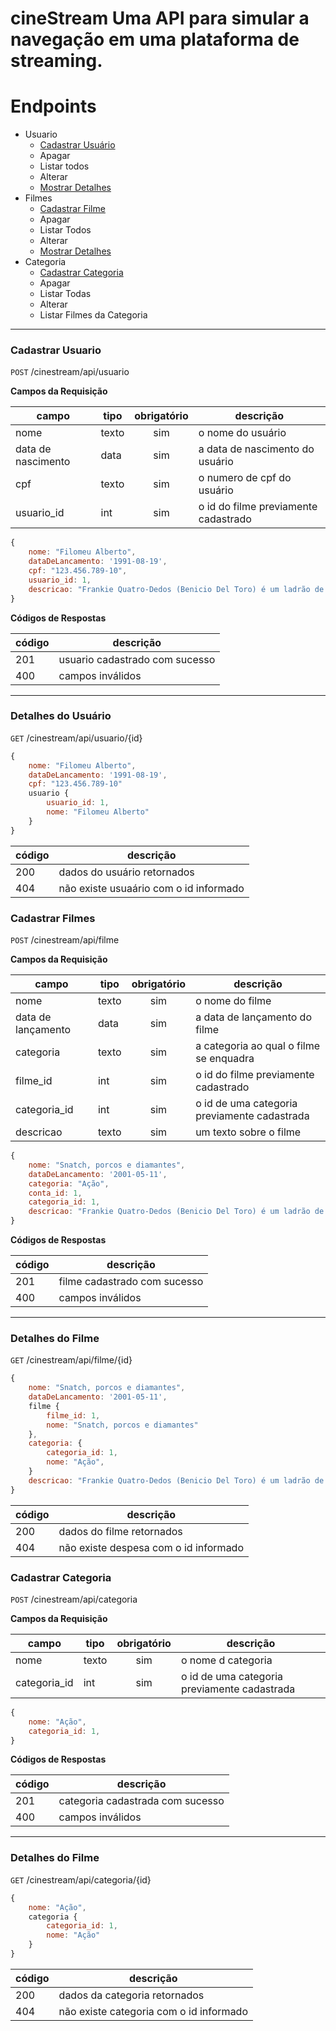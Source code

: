 # cineStream Uma API para simular a navegação em uma plataforma de streaming. 
# Endpoints   

- Usuario
    - [Cadastrar Usuário](#cadastrar-usuario)
    - Apagar
    - Listar todos
    - Alterar
    - [Mostrar Detalhes](#detalhes-do-usuario)
- Filmes
    - [Cadastrar Filme](#cadastrar-filme)
    - Apagar
    - Listar Todos
    - Alterar
    - [Mostrar Detalhes](#detalhes-do-filme)
- Categoria
    - [Cadastrar Categoria](#cadastrar-Categoria)
    - Apagar
    - Listar Todas
    - Alterar
    - Listar Filmes da Categoria
    

---

### Cadastrar Usuario

`POST` /cinestream/api/usuario

**Campos da Requisição**

| campo | tipo | obrigatório | descrição
|-------|------|:-------------:|---
|nome | texto | sim | o nome do usuário
|data de nascimento | data | sim | a data de nascimento do usuário
|cpf | texto | sim | o numero de cpf do usuário
|usuario_id| int | sim | o id do filme previamente cadastrado

```js
{
    nome: "Filomeu Alberto",
    dataDeLancamento: '1991-08-19',
    cpf: "123.456.789-10",
    usuario_id: 1,
    descricao: "Frankie Quatro-Dedos (Benicio Del Toro) é um ladrão de diamantes que também faz o trabalho de intermediário de peças roubadas"
}
```

**Códigos de Respostas**

| código | descrição
|-|-
| 201 | usuario cadastrado com sucesso
| 400 | campos inválidos

----

### Detalhes do Usuário

`GET` /cinestream/api/usuario/{id}

```js
{
    nome: "Filomeu Alberto",
    dataDeLancamento: '1991-08-19',
    cpf: "123.456.789-10"
    usuario {
        usuario_id: 1,
        nome: "Filomeu Alberto"
    }
}
```

| código | descrição
|-|-
| 200 | dados do usuário retornados
| 404 | não existe usuaário com o id informado

### Cadastrar Filmes

`POST` /cinestream/api/filme

**Campos da Requisição**

| campo | tipo | obrigatório | descrição
|-------|------|:-------------:|---
|nome | texto | sim | o nome do filme
|data de lançamento | data | sim | a data de lançamento do filme
|categoria | texto | sim | a categoria ao qual o filme se enquadra
|filme_id| int | sim | o id do filme previamente cadastrado
|categoria_id | int | sim | o id de uma categoria previamente cadastrada
| descricao | texto | sim | um texto sobre o filme

```js
{
    nome: "Snatch, porcos e diamantes",
    dataDeLancamento: '2001-05-11',
    categoria: "Ação",
    conta_id: 1,
    categoria_id: 1,
    descricao: "Frankie Quatro-Dedos (Benicio Del Toro) é um ladrão de diamantes que também faz o trabalho de intermediário de peças roubadas"
}
```

**Códigos de Respostas**

| código | descrição
|-|-
| 201 | filme cadastrado com sucesso
| 400 | campos inválidos

----

### Detalhes do Filme

`GET` /cinestream/api/filme/{id}

```js
{
    nome: "Snatch, porcos e diamantes",
    dataDeLancamento: '2001-05-11',
    filme {
        filme_id: 1,
        nome: "Snatch, porcos e diamantes"
    },
    categoria: {
        categoria_id: 1,
        nome: "Ação",
    }
    descricao: "Frankie Quatro-Dedos (Benicio Del Toro) é um ladrão de diamantes que também faz o trabalho de intermediário de peças roubadas"
}
```

| código | descrição
|-|-
| 200 | dados do filme retornados
| 404 | não existe despesa com o id informado

### Cadastrar Categoria

`POST` /cinestream/api/categoria

**Campos da Requisição**

| campo | tipo | obrigatório | descrição
|-------|------|:-------------:|---
|nome | texto | sim | o nome d categoria
|categoria_id | int | sim | o id de uma categoria previamente cadastrada

```js
{
    nome: "Ação",
    categoria_id: 1,
}
```

**Códigos de Respostas**

| código | descrição
|-|-
| 201 | categoria cadastrada com sucesso
| 400 | campos inválidos

----

### Detalhes do Filme

`GET` /cinestream/api/categoria/{id}

```js
{
    nome: "Ação",
    categoria {
        categoria_id: 1,
        nome: "Ação"
    }
}
```

| código | descrição
|-|-
| 200 | dados da categoria retornados
| 404 | não existe categoria com o id informado